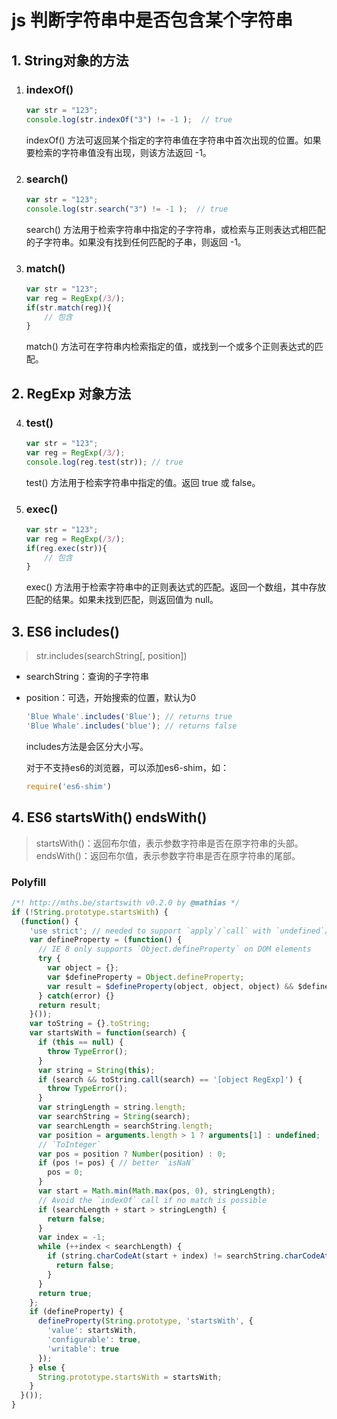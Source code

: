 # js 判断字符串中是否包含某个字符串

## 1. String对象的方法

1. ### indexOf()

    ```js
    var str = "123";
    console.log(str.indexOf("3") != -1 );  // true
    ```

    indexOf() 方法可返回某个指定的字符串值在字符串中首次出现的位置。如果要检索的字符串值没有出现，则该方法返回 -1。

2. ### search() 

    ```js
    var str = "123";
    console.log(str.search("3") != -1 );  // true
    ```

    search() 方法用于检索字符串中指定的子字符串，或检索与正则表达式相匹配的子字符串。如果没有找到任何匹配的子串，则返回 -1。

3. ### match()

    ```js
    var str = "123";
    var reg = RegExp(/3/);
    if(str.match(reg)){
        // 包含        
    }
    ```

    match() 方法可在字符串内检索指定的值，或找到一个或多个正则表达式的匹配。

## 2. RegExp 对象方法

4. ### test() 

    ```js
    var str = "123";
    var reg = RegExp(/3/);
    console.log(reg.test(str)); // true
    ```

    test() 方法用于检索字符串中指定的值。返回 true 或 false。

5. ### exec()

    ```js
    var str = "123";
    var reg = RegExp(/3/);
    if(reg.exec(str)){
        // 包含        
    }
    ```

    exec() 方法用于检索字符串中的正则表达式的匹配。返回一个数组，其中存放匹配的结果。如果未找到匹配，则返回值为 null。

## 3. ES6 includes()

> str.includes(searchString[, position])

* searchString：查询的子字符串
* position：可选，开始搜索的位置，默认为0

    ```js
    'Blue Whale'.includes('Blue'); // returns true
    'Blue Whale'.includes('blue'); // returns false
    ```

    includes方法是会区分大小写。

    对于不支持es6的浏览器，可以添加es6-shim，如：

    ```js
    require('es6-shim')
    ```

## 4. ES6 startsWith()  endsWith()

> startsWith()：返回布尔值，表示参数字符串是否在原字符串的头部。  
> endsWith()：返回布尔值，表示参数字符串是否在原字符串的尾部。

### Polyfill
```js
/*! http://mths.be/startswith v0.2.0 by @mathias */
if (!String.prototype.startsWith) {
  (function() {
    'use strict'; // needed to support `apply`/`call` with `undefined`/`null`
    var defineProperty = (function() {
      // IE 8 only supports `Object.defineProperty` on DOM elements
      try {
        var object = {};
        var $defineProperty = Object.defineProperty;
        var result = $defineProperty(object, object, object) && $defineProperty;
      } catch(error) {}
      return result;
    }());
    var toString = {}.toString;
    var startsWith = function(search) {
      if (this == null) {
        throw TypeError();
      }
      var string = String(this);
      if (search && toString.call(search) == '[object RegExp]') {
        throw TypeError();
      }
      var stringLength = string.length;
      var searchString = String(search);
      var searchLength = searchString.length;
      var position = arguments.length > 1 ? arguments[1] : undefined;
      // `ToInteger`
      var pos = position ? Number(position) : 0;
      if (pos != pos) { // better `isNaN`
        pos = 0;
      }
      var start = Math.min(Math.max(pos, 0), stringLength);
      // Avoid the `indexOf` call if no match is possible
      if (searchLength + start > stringLength) {
        return false;
      }
      var index = -1;
      while (++index < searchLength) {
        if (string.charCodeAt(start + index) != searchString.charCodeAt(index)) {
          return false;
        }
      }
      return true;
    };
    if (defineProperty) {
      defineProperty(String.prototype, 'startsWith', {
        'value': startsWith,
        'configurable': true,
        'writable': true
      });
    } else {
      String.prototype.startsWith = startsWith;
    }
  }());
}
```